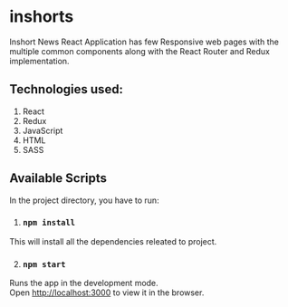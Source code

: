 # inshorts

Inshort News React Application has few Responsive web pages with the multiple common components along with the React Router and Redux implementation.

## Technologies used:
1. React
2. Redux
3. JavaScript
4. HTML
6. SASS

## Available Scripts

In the project directory, you have to run:

1. ### `npm install`

This will install all the dependencies releated to project.

2. ### `npm start`

Runs the app in the development mode.<br>
Open [http://localhost:3000](http://localhost:3000) to view it in the browser.
